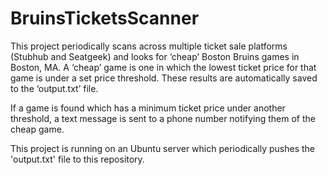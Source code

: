 # BruinsTicketsScanner

This project periodically scans across multiple ticket sale platforms (Stubhub and Seatgeek) and looks for ‘cheap’ Boston Bruins games in Boston, MA.
A ‘cheap’ game is one in which the lowest ticket price for that game is under a set price threshold. These results are automatically saved to the ‘output.txt’ file.

If a game is found which has a minimum ticket price under another threshold, a text message is sent to a phone number notifying them of the cheap game.

This project is running on an Ubuntu server which periodically pushes the 'output.txt' file to this repository.
